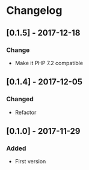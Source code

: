 # Changelog

## [0.1.5] - 2017-12-18
### Change
- Make it PHP 7.2 compatible

## [0.1.4] - 2017-12-05
### Changed
- Refactor

## [0.1.0] - 2017-11-29
### Added
- First version

